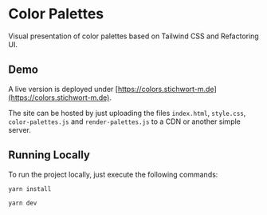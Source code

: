 # Color Palettes

Visual presentation of color palettes based on Tailwind CSS and Refactoring UI.

## Demo

A live version is deployed under [https://colors.stichwort-m.de](https://colors.stichwort-m.de).

The site can be hosted by just uploading the files `index.html`, `style.css`, `color-palettes.js` and `render-palettes.js` to a CDN or another simple server.

## Running Locally

To run the project locally, just execute the following commands:

```
yarn install
```

```
yarn dev
```
